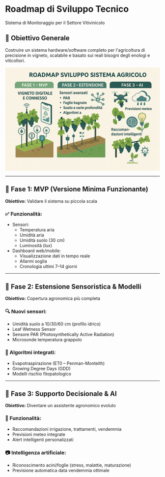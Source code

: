 # Roadmap di Sviluppo Tecnico  
Sistema di Monitoraggio per il Settore Vitivinicolo

## 🎯 Obiettivo Generale
Costruire un sistema hardware/software completo per l'agricoltura di precisione in vigneto, scalabile e basato sui reali bisogni degli enologi e viticoltori.

![Flusso del progetto](./images/roadmap_small.png)

---

## 🧩 Fase 1: MVP (Versione Minima Funzionante)
**Obiettivo:** Validare il sistema su piccola scala

### ✅ Funzionalità:
- Sensori:
  - Temperatura aria
  - Umidità aria
  - Umidità suolo (30 cm)
  - Luminosità (lux)
- Dashboard web/mobile:
  - Visualizzazione dati in tempo reale
  - Allarmi soglia
  - Cronologia ultimi 7–14 giorni

---

## 🔧 Fase 2: Estensione Sensoristica & Modelli
**Obiettivo:** Copertura agronomica più completa

### 🔍 Nuovi sensori:
- Umidità suolo a 10/30/60 cm (profilo idrico)
- Leaf Wetness Sensor
- Sensore PAR (Photosynthetically Active Radiation)
- Microsonde temperatura grappolo

### 🧠 Algoritmi integrati:
- Evapotraspirazione (ET0 – Penman-Monteith)
- Growing Degree Days (GDD)
- Modelli rischio fitopatologico

---

## 🤖 Fase 3: Supporto Decisionale & AI
**Obiettivo:** Diventare un assistente agronomico evoluto

### 🧠 Funzionalità:
- Raccomandazioni irrigazione, trattamenti, vendemmia
- Previsioni meteo integrate
- Alert intelligenti personalizzati

### 📷 Intelligenza artificiale:
- Riconoscimento acini/foglie (stress, malattie, maturazione)
- Previsione automatica data vendemmia ottimale

